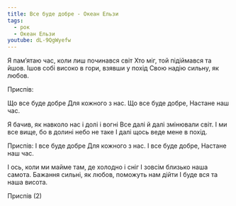 ```yaml
---
title: Все буде добре - Океан Ельзи
tags:
  - рок
  - Океан Ельзи
youtube: dL-9QgWyefw
---
```


Я пам’ятаю час, коли лиш починався світ
Хто міг, той підіймався та йшов.
Ішов собі високо в гори, взявши у похід
Свою надію сильну, як любов.

Приспів:

Що все буде добре
Для кожного з нас.
Що все буде добре,
Настане наш час.

Я бачив, як навколо нас і долі і вогні
Все далі й далі змінювали світ.
І ми все вище, бо в долині небо не таке
І далі щось веде мене в похід.

Приспів: І все буде добре
Для кожного з нас.
І все буде добре,
Настане наш час.

І ось, коли ми майме там, де холодно і сніг
І зовсім близько наша самота.
Бажання сильні, як любов, поможуть нам дійти
І буде вся та наша висота.

Приспів (2)

